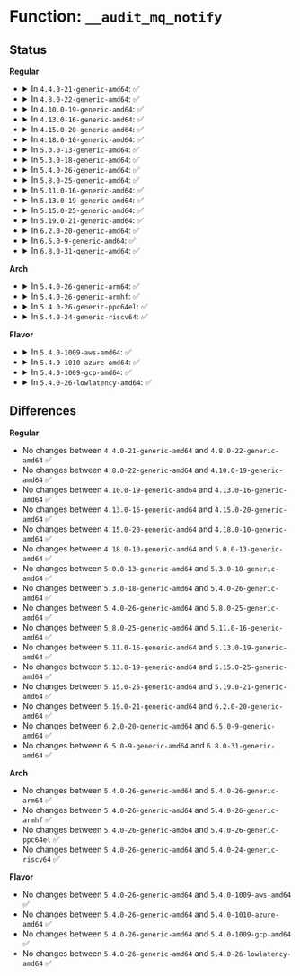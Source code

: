 # Function: <code>__audit_mq_notify</code>

## Status
<b>Regular</b>
<ul>
<li>
<details>
<summary>In <code>4.4.0-21-generic-amd64</code>: ✅</summary>

```c
void __audit_mq_notify(mqd_t mqdes, const struct sigevent * notification)
```

```json
{
  "name": "__audit_mq_notify",
  "collision_type": "Unique Global",
  "inline_type": "No",
  "funcs": [
    {
      "addr": 18446744071580061872,
      "name": "__audit_mq_notify",
      "external": true,
      "loc": "kernel/auditsc.c:2089",
      "file": "kernel/auditsc.c",
      "inline": "seen, unknown",
      "caller_inline": [],
      "caller_func": [
        "ipc/mqueue.c:SyS_mq_notify"
      ]
    }
  ],
  "symbols": [
    {
      "addr": 18446744071580061872,
      "name": "__audit_mq_notify",
      "section": ".text",
      "bind": "STB_GLOBAL",
      "size": 69
    }
  ]
}
```
</details>
</li>
<li>
<details>
<summary>In <code>4.8.0-22-generic-amd64</code>: ✅</summary>

```c
void __audit_mq_notify(mqd_t mqdes, const struct sigevent * notification)
```

```json
{
  "name": "__audit_mq_notify",
  "collision_type": "Unique Global",
  "inline_type": "No",
  "funcs": [
    {
      "addr": 18446744071580095088,
      "name": "__audit_mq_notify",
      "external": true,
      "loc": "kernel/auditsc.c:2093",
      "file": "kernel/auditsc.c",
      "inline": "seen, unknown",
      "caller_inline": [],
      "caller_func": [
        "ipc/mqueue.c:SyS_mq_notify"
      ]
    }
  ],
  "symbols": [
    {
      "addr": 18446744071580095088,
      "name": "__audit_mq_notify",
      "section": ".text",
      "bind": "STB_GLOBAL",
      "size": 69
    }
  ]
}
```
</details>
</li>
<li>
<details>
<summary>In <code>4.10.0-19-generic-amd64</code>: ✅</summary>

```c
void __audit_mq_notify(mqd_t mqdes, const struct sigevent * notification)
```

```json
{
  "name": "__audit_mq_notify",
  "collision_type": "Unique Global",
  "inline_type": "No",
  "funcs": [
    {
      "addr": 18446744071580135408,
      "name": "__audit_mq_notify",
      "external": true,
      "loc": "kernel/auditsc.c:2101",
      "file": "kernel/auditsc.c",
      "inline": "seen, unknown",
      "caller_inline": [],
      "caller_func": [
        "ipc/mqueue.c:SyS_mq_notify"
      ]
    }
  ],
  "symbols": [
    {
      "addr": 18446744071580135408,
      "name": "__audit_mq_notify",
      "section": ".text",
      "bind": "STB_GLOBAL",
      "size": 69
    }
  ]
}
```
</details>
</li>
<li>
<details>
<summary>In <code>4.13.0-16-generic-amd64</code>: ✅</summary>

```c
void __audit_mq_notify(mqd_t mqdes, const struct sigevent * notification)
```

```json
{
  "name": "__audit_mq_notify",
  "collision_type": "Unique Global",
  "inline_type": "No",
  "funcs": [
    {
      "addr": 18446744071580141072,
      "name": "__audit_mq_notify",
      "external": true,
      "loc": "kernel/auditsc.c:2110",
      "file": "kernel/auditsc.c",
      "inline": "seen, unknown",
      "caller_inline": [],
      "caller_func": [
        "ipc/mqueue.c:do_mq_notify"
      ]
    }
  ],
  "symbols": [
    {
      "addr": 18446744071580141072,
      "name": "__audit_mq_notify",
      "section": ".text",
      "bind": "STB_GLOBAL",
      "size": 69
    }
  ]
}
```
</details>
</li>
<li>
<details>
<summary>In <code>4.15.0-20-generic-amd64</code>: ✅</summary>

```c
void __audit_mq_notify(mqd_t mqdes, const struct sigevent * notification)
```

```json
{
  "name": "__audit_mq_notify",
  "collision_type": "Unique Global",
  "inline_type": "No",
  "funcs": [
    {
      "addr": 18446744071580193680,
      "name": "__audit_mq_notify",
      "external": true,
      "loc": "kernel/auditsc.c:2133",
      "file": "kernel/auditsc.c",
      "inline": "seen, unknown",
      "caller_inline": [],
      "caller_func": [
        "ipc/mqueue.c:do_mq_notify"
      ]
    }
  ],
  "symbols": [
    {
      "addr": 18446744071580193680,
      "name": "__audit_mq_notify",
      "section": ".text",
      "bind": "STB_GLOBAL",
      "size": 69
    }
  ]
}
```
</details>
</li>
<li>
<details>
<summary>In <code>4.18.0-10-generic-amd64</code>: ✅</summary>

```c
void __audit_mq_notify(mqd_t mqdes, const struct sigevent * notification)
```

```json
{
  "name": "__audit_mq_notify",
  "collision_type": "Unique Global",
  "inline_type": "No",
  "funcs": [
    {
      "addr": 18446744071580253456,
      "name": "__audit_mq_notify",
      "external": true,
      "loc": "kernel/auditsc.c:2140",
      "file": "kernel/auditsc.c",
      "inline": "seen, unknown",
      "caller_inline": [],
      "caller_func": [
        "ipc/mqueue.c:do_mq_notify"
      ]
    }
  ],
  "symbols": [
    {
      "addr": 18446744071580253456,
      "name": "__audit_mq_notify",
      "section": ".text",
      "bind": "STB_GLOBAL",
      "size": 59
    }
  ]
}
```
</details>
</li>
<li>
<details>
<summary>In <code>5.0.0-13-generic-amd64</code>: ✅</summary>

```c
void __audit_mq_notify(mqd_t mqdes, const struct sigevent * notification)
```

```json
{
  "name": "__audit_mq_notify",
  "collision_type": "Unique Global",
  "inline_type": "No",
  "funcs": [
    {
      "addr": 18446744071580306704,
      "name": "__audit_mq_notify",
      "external": true,
      "loc": "kernel/auditsc.c:2125",
      "file": "kernel/auditsc.c",
      "inline": "seen, unknown",
      "caller_inline": [],
      "caller_func": [
        "ipc/mqueue.c:do_mq_notify"
      ]
    }
  ],
  "symbols": [
    {
      "addr": 18446744071580306704,
      "name": "__audit_mq_notify",
      "section": ".text",
      "bind": "STB_GLOBAL",
      "size": 59
    }
  ]
}
```
</details>
</li>
<li>
<details>
<summary>In <code>5.3.0-18-generic-amd64</code>: ✅</summary>

```c
void __audit_mq_notify(mqd_t mqdes, const struct sigevent * notification)
```

```json
{
  "name": "__audit_mq_notify",
  "collision_type": "Unique Global",
  "inline_type": "No",
  "funcs": [
    {
      "addr": 18446744071580358688,
      "name": "__audit_mq_notify",
      "external": true,
      "loc": "kernel/auditsc.c:2241",
      "file": "kernel/auditsc.c",
      "inline": "seen, unknown",
      "caller_inline": [],
      "caller_func": [
        "ipc/mqueue.c:do_mq_notify"
      ]
    }
  ],
  "symbols": [
    {
      "addr": 18446744071580358688,
      "name": "__audit_mq_notify",
      "section": ".text",
      "bind": "STB_GLOBAL",
      "size": 59
    }
  ]
}
```
</details>
</li>
<li>
<details>
<summary>In <code>5.4.0-26-generic-amd64</code>: ✅</summary>

```c
void __audit_mq_notify(mqd_t mqdes, const struct sigevent * notification)
```

```json
{
  "name": "__audit_mq_notify",
  "collision_type": "Unique Global",
  "inline_type": "No",
  "funcs": [
    {
      "addr": 18446744071580407456,
      "name": "__audit_mq_notify",
      "external": true,
      "loc": "kernel/auditsc.c:2241",
      "file": "kernel/auditsc.c",
      "inline": "seen, unknown",
      "caller_inline": [],
      "caller_func": [
        "ipc/mqueue.c:do_mq_notify"
      ]
    }
  ],
  "symbols": [
    {
      "addr": 18446744071580407456,
      "name": "__audit_mq_notify",
      "section": ".text",
      "bind": "STB_GLOBAL",
      "size": 59
    }
  ]
}
```
</details>
</li>
<li>
<details>
<summary>In <code>5.8.0-25-generic-amd64</code>: ✅</summary>

```c
void __audit_mq_notify(mqd_t mqdes, const struct sigevent * notification)
```

```json
{
  "name": "__audit_mq_notify",
  "collision_type": "Unique Global",
  "inline_type": "No",
  "funcs": [
    {
      "addr": 18446744071580485984,
      "name": "__audit_mq_notify",
      "external": true,
      "loc": "kernel/auditsc.c:2293",
      "file": "kernel/auditsc.c",
      "inline": "seen, unknown",
      "caller_inline": [],
      "caller_func": [
        "ipc/mqueue.c:do_mq_notify"
      ]
    }
  ],
  "symbols": [
    {
      "addr": 18446744071580485984,
      "name": "__audit_mq_notify",
      "section": ".text",
      "bind": "STB_GLOBAL",
      "size": 59
    }
  ]
}
```
</details>
</li>
<li>
<details>
<summary>In <code>5.11.0-16-generic-amd64</code>: ✅</summary>

```c
void __audit_mq_notify(mqd_t mqdes, const struct sigevent * notification)
```

```json
{
  "name": "__audit_mq_notify",
  "collision_type": "Unique Global",
  "inline_type": "No",
  "funcs": [
    {
      "addr": 18446744071580474240,
      "name": "__audit_mq_notify",
      "external": true,
      "loc": "kernel/auditsc.c:2310",
      "file": "kernel/auditsc.c",
      "inline": "seen, unknown",
      "caller_inline": [],
      "caller_func": [
        "ipc/mqueue.c:do_mq_notify"
      ]
    }
  ],
  "symbols": [
    {
      "addr": 18446744071580474240,
      "name": "__audit_mq_notify",
      "section": ".text",
      "bind": "STB_GLOBAL",
      "size": 59
    }
  ]
}
```
</details>
</li>
<li>
<details>
<summary>In <code>5.13.0-19-generic-amd64</code>: ✅</summary>

```c
void __audit_mq_notify(mqd_t mqdes, const struct sigevent * notification)
```

```json
{
  "name": "__audit_mq_notify",
  "collision_type": "Unique Global",
  "inline_type": "No",
  "funcs": [
    {
      "addr": 18446744071580478192,
      "name": "__audit_mq_notify",
      "external": true,
      "loc": "kernel/auditsc.c:2307",
      "file": "kernel/auditsc.c",
      "inline": "seen, unknown",
      "caller_inline": [],
      "caller_func": [
        "ipc/mqueue.c:do_mq_notify"
      ]
    }
  ],
  "symbols": [
    {
      "addr": 18446744071580478192,
      "name": "__audit_mq_notify",
      "section": ".text",
      "bind": "STB_GLOBAL",
      "size": 59
    }
  ]
}
```
</details>
</li>
<li>
<details>
<summary>In <code>5.15.0-25-generic-amd64</code>: ✅</summary>

```c
void __audit_mq_notify(mqd_t mqdes, const struct sigevent * notification)
```

```json
{
  "name": "__audit_mq_notify",
  "collision_type": "Unique Global",
  "inline_type": "No",
  "funcs": [
    {
      "addr": 18446744071580645632,
      "name": "__audit_mq_notify",
      "external": true,
      "loc": "kernel/auditsc.c:2320",
      "file": "kernel/auditsc.c",
      "inline": "seen, unknown",
      "caller_inline": [],
      "caller_func": [
        "ipc/mqueue.c:do_mq_notify"
      ]
    }
  ],
  "symbols": [
    {
      "addr": 18446744071580645632,
      "name": "__audit_mq_notify",
      "section": ".text",
      "bind": "STB_GLOBAL",
      "size": 59
    }
  ]
}
```
</details>
</li>
<li>
<details>
<summary>In <code>5.19.0-21-generic-amd64</code>: ✅</summary>

```c
void __audit_mq_notify(mqd_t mqdes, const struct sigevent * notification)
```

```json
{
  "name": "__audit_mq_notify",
  "collision_type": "Unique Global",
  "inline_type": "No",
  "funcs": [
    {
      "addr": 18446744071580853968,
      "name": "__audit_mq_notify",
      "external": true,
      "loc": "kernel/auditsc.c:2586",
      "file": "kernel/auditsc.c",
      "inline": "seen, unknown",
      "caller_inline": [],
      "caller_func": [
        "ipc/mqueue.c:do_mq_notify"
      ]
    }
  ],
  "symbols": [
    {
      "addr": 18446744071580853968,
      "name": "__audit_mq_notify",
      "section": ".text",
      "bind": "STB_GLOBAL",
      "size": 71
    }
  ]
}
```
</details>
</li>
<li>
<details>
<summary>In <code>6.2.0-20-generic-amd64</code>: ✅</summary>

```c
void __audit_mq_notify(mqd_t mqdes, const struct sigevent * notification)
```

```json
{
  "name": "__audit_mq_notify",
  "collision_type": "Unique Global",
  "inline_type": "No",
  "funcs": [
    {
      "addr": 18446744071581141312,
      "name": "__audit_mq_notify",
      "external": true,
      "loc": "kernel/auditsc.c:2564",
      "file": "kernel/auditsc.c",
      "inline": "seen, unknown",
      "caller_inline": [],
      "caller_func": [
        "ipc/mqueue.c:do_mq_notify"
      ]
    }
  ],
  "symbols": [
    {
      "addr": 18446744071581141312,
      "name": "__audit_mq_notify",
      "section": ".text",
      "bind": "STB_GLOBAL",
      "size": 71
    }
  ]
}
```
</details>
</li>
<li>
<details>
<summary>In <code>6.5.0-9-generic-amd64</code>: ✅</summary>

```c
void __audit_mq_notify(mqd_t mqdes, const struct sigevent * notification)
```

```json
{
  "name": "__audit_mq_notify",
  "collision_type": "Unique Global",
  "inline_type": "No",
  "funcs": [
    {
      "addr": 18446744071581234352,
      "name": "__audit_mq_notify",
      "external": true,
      "loc": "kernel/auditsc.c:2563",
      "file": "kernel/auditsc.c",
      "inline": "seen, unknown",
      "caller_inline": [],
      "caller_func": [
        "ipc/mqueue.c:do_mq_notify"
      ]
    }
  ],
  "symbols": [
    {
      "addr": 18446744071581234352,
      "name": "__audit_mq_notify",
      "section": ".text",
      "bind": "STB_GLOBAL",
      "size": 71
    }
  ]
}
```
</details>
</li>
<li>
<details>
<summary>In <code>6.8.0-31-generic-amd64</code>: ✅</summary>

```c
void __audit_mq_notify(mqd_t mqdes, const struct sigevent * notification)
```

```json
{
  "name": "__audit_mq_notify",
  "collision_type": "Unique Global",
  "inline_type": "No",
  "funcs": [
    {
      "addr": 18446744071581340448,
      "name": "__audit_mq_notify",
      "external": true,
      "loc": "kernel/auditsc.c:2558",
      "file": "kernel/auditsc.c",
      "inline": "seen, unknown",
      "caller_inline": [],
      "caller_func": [
        "ipc/mqueue.c:do_mq_notify"
      ]
    }
  ],
  "symbols": [
    {
      "addr": 18446744071581340448,
      "name": "__audit_mq_notify",
      "section": ".text",
      "bind": "STB_GLOBAL",
      "size": 71
    }
  ]
}
```
</details>
</li>
</ul>
<b>Arch</b>
<ul>
<li>
<details>
<summary>In <code>5.4.0-26-generic-arm64</code>: ✅</summary>

```c
void __audit_mq_notify(mqd_t mqdes, const struct sigevent * notification)
```

```json
{
  "name": "__audit_mq_notify",
  "collision_type": "Unique Global",
  "inline_type": "No",
  "funcs": [
    {
      "addr": 18446603336491672968,
      "name": "__audit_mq_notify",
      "external": true,
      "loc": "kernel/auditsc.c:2241",
      "file": "kernel/auditsc.c",
      "inline": "seen, unknown",
      "caller_inline": [],
      "caller_func": [
        "ipc/mqueue.c:do_mq_notify"
      ]
    }
  ],
  "symbols": [
    {
      "addr": 18446603336491672968,
      "name": "__audit_mq_notify",
      "section": ".text",
      "bind": "STB_GLOBAL",
      "size": 76
    }
  ]
}
```
</details>
</li>
<li>
<details>
<summary>In <code>5.4.0-26-generic-armhf</code>: ✅</summary>

```c
void __audit_mq_notify(mqd_t mqdes, const struct sigevent * notification)
```

```json
{
  "name": "__audit_mq_notify",
  "collision_type": "Unique Global",
  "inline_type": "No",
  "funcs": [
    {
      "addr": 3225627292,
      "name": "__audit_mq_notify",
      "external": true,
      "loc": "kernel/auditsc.c:2241",
      "file": "kernel/auditsc.c",
      "inline": "seen, unknown",
      "caller_inline": [],
      "caller_func": [
        "ipc/mqueue.c:do_mq_notify"
      ]
    }
  ],
  "symbols": [
    {
      "addr": 3225627292,
      "name": "__audit_mq_notify",
      "section": ".text",
      "bind": "STB_GLOBAL",
      "size": 68
    }
  ]
}
```
</details>
</li>
<li>
<details>
<summary>In <code>5.4.0-26-generic-ppc64el</code>: ✅</summary>

```c
void __audit_mq_notify(mqd_t mqdes, const struct sigevent * notification)
```

```json
{
  "name": "__audit_mq_notify",
  "collision_type": "Unique Global",
  "inline_type": "No",
  "funcs": [
    {
      "addr": 13835058055284682144,
      "name": "__audit_mq_notify",
      "external": true,
      "loc": "kernel/auditsc.c:2241",
      "file": "kernel/auditsc.c",
      "inline": "seen, unknown",
      "caller_inline": [],
      "caller_func": [
        "ipc/mqueue.c:do_mq_notify"
      ]
    }
  ],
  "symbols": [
    {
      "addr": 13835058055284682144,
      "name": "__audit_mq_notify",
      "section": ".text",
      "bind": "STB_GLOBAL",
      "size": 52
    }
  ]
}
```
</details>
</li>
<li>
<details>
<summary>In <code>5.4.0-24-generic-riscv64</code>: ✅</summary>

```c
void __audit_mq_notify(mqd_t mqdes, const struct sigevent * notification)
```

```json
{
  "name": "__audit_mq_notify",
  "collision_type": "Unique Global",
  "inline_type": "No",
  "funcs": [
    {
      "addr": 18446743936272063526,
      "name": "__audit_mq_notify",
      "external": true,
      "loc": "kernel/auditsc.c:2241",
      "file": "kernel/auditsc.c",
      "inline": "seen, unknown",
      "caller_inline": [],
      "caller_func": [
        "ipc/mqueue.c:__se_sys_mq_notify",
        "ipc/mqueue.c:__se_sys_mq_notify"
      ]
    }
  ],
  "symbols": [
    {
      "addr": 18446743936272063526,
      "name": "__audit_mq_notify",
      "section": ".text",
      "bind": "STB_GLOBAL",
      "size": 68
    }
  ]
}
```
</details>
</li>
</ul>
<b>Flavor</b>
<ul>
<li>
<details>
<summary>In <code>5.4.0-1009-aws-amd64</code>: ✅</summary>

```c
void __audit_mq_notify(mqd_t mqdes, const struct sigevent * notification)
```

```json
{
  "name": "__audit_mq_notify",
  "collision_type": "Unique Global",
  "inline_type": "No",
  "funcs": [
    {
      "addr": 18446744071580376256,
      "name": "__audit_mq_notify",
      "external": true,
      "loc": "kernel/auditsc.c:2241",
      "file": "kernel/auditsc.c",
      "inline": "seen, unknown",
      "caller_inline": [],
      "caller_func": [
        "ipc/mqueue.c:do_mq_notify"
      ]
    }
  ],
  "symbols": [
    {
      "addr": 18446744071580376256,
      "name": "__audit_mq_notify",
      "section": ".text",
      "bind": "STB_GLOBAL",
      "size": 59
    }
  ]
}
```
</details>
</li>
<li>
<details>
<summary>In <code>5.4.0-1010-azure-amd64</code>: ✅</summary>

```c
void __audit_mq_notify(mqd_t mqdes, const struct sigevent * notification)
```

```json
{
  "name": "__audit_mq_notify",
  "collision_type": "Unique Global",
  "inline_type": "No",
  "funcs": [
    {
      "addr": 18446744071580323424,
      "name": "__audit_mq_notify",
      "external": true,
      "loc": "kernel/auditsc.c:2241",
      "file": "kernel/auditsc.c",
      "inline": "seen, unknown",
      "caller_inline": [],
      "caller_func": [
        "ipc/mqueue.c:do_mq_notify"
      ]
    }
  ],
  "symbols": [
    {
      "addr": 18446744071580323424,
      "name": "__audit_mq_notify",
      "section": ".text",
      "bind": "STB_GLOBAL",
      "size": 59
    }
  ]
}
```
</details>
</li>
<li>
<details>
<summary>In <code>5.4.0-1009-gcp-amd64</code>: ✅</summary>

```c
void __audit_mq_notify(mqd_t mqdes, const struct sigevent * notification)
```

```json
{
  "name": "__audit_mq_notify",
  "collision_type": "Unique Global",
  "inline_type": "No",
  "funcs": [
    {
      "addr": 18446744071580367504,
      "name": "__audit_mq_notify",
      "external": true,
      "loc": "kernel/auditsc.c:2241",
      "file": "kernel/auditsc.c",
      "inline": "seen, unknown",
      "caller_inline": [],
      "caller_func": [
        "ipc/mqueue.c:do_mq_notify"
      ]
    }
  ],
  "symbols": [
    {
      "addr": 18446744071580367504,
      "name": "__audit_mq_notify",
      "section": ".text",
      "bind": "STB_GLOBAL",
      "size": 59
    }
  ]
}
```
</details>
</li>
<li>
<details>
<summary>In <code>5.4.0-26-lowlatency-amd64</code>: ✅</summary>

```c
void __audit_mq_notify(mqd_t mqdes, const struct sigevent * notification)
```

```json
{
  "name": "__audit_mq_notify",
  "collision_type": "Unique Global",
  "inline_type": "No",
  "funcs": [
    {
      "addr": 18446744071580422992,
      "name": "__audit_mq_notify",
      "external": true,
      "loc": "kernel/auditsc.c:2241",
      "file": "kernel/auditsc.c",
      "inline": "seen, unknown",
      "caller_inline": [],
      "caller_func": [
        "ipc/mqueue.c:do_mq_notify"
      ]
    }
  ],
  "symbols": [
    {
      "addr": 18446744071580422992,
      "name": "__audit_mq_notify",
      "section": ".text",
      "bind": "STB_GLOBAL",
      "size": 59
    }
  ]
}
```
</details>
</li>
</ul>

## Differences
<b>Regular</b>
<ul>
<li>
No changes between <code>4.4.0-21-generic-amd64</code> and <code>4.8.0-22-generic-amd64</code> ✅
</li>
<li>
No changes between <code>4.8.0-22-generic-amd64</code> and <code>4.10.0-19-generic-amd64</code> ✅
</li>
<li>
No changes between <code>4.10.0-19-generic-amd64</code> and <code>4.13.0-16-generic-amd64</code> ✅
</li>
<li>
No changes between <code>4.13.0-16-generic-amd64</code> and <code>4.15.0-20-generic-amd64</code> ✅
</li>
<li>
No changes between <code>4.15.0-20-generic-amd64</code> and <code>4.18.0-10-generic-amd64</code> ✅
</li>
<li>
No changes between <code>4.18.0-10-generic-amd64</code> and <code>5.0.0-13-generic-amd64</code> ✅
</li>
<li>
No changes between <code>5.0.0-13-generic-amd64</code> and <code>5.3.0-18-generic-amd64</code> ✅
</li>
<li>
No changes between <code>5.3.0-18-generic-amd64</code> and <code>5.4.0-26-generic-amd64</code> ✅
</li>
<li>
No changes between <code>5.4.0-26-generic-amd64</code> and <code>5.8.0-25-generic-amd64</code> ✅
</li>
<li>
No changes between <code>5.8.0-25-generic-amd64</code> and <code>5.11.0-16-generic-amd64</code> ✅
</li>
<li>
No changes between <code>5.11.0-16-generic-amd64</code> and <code>5.13.0-19-generic-amd64</code> ✅
</li>
<li>
No changes between <code>5.13.0-19-generic-amd64</code> and <code>5.15.0-25-generic-amd64</code> ✅
</li>
<li>
No changes between <code>5.15.0-25-generic-amd64</code> and <code>5.19.0-21-generic-amd64</code> ✅
</li>
<li>
No changes between <code>5.19.0-21-generic-amd64</code> and <code>6.2.0-20-generic-amd64</code> ✅
</li>
<li>
No changes between <code>6.2.0-20-generic-amd64</code> and <code>6.5.0-9-generic-amd64</code> ✅
</li>
<li>
No changes between <code>6.5.0-9-generic-amd64</code> and <code>6.8.0-31-generic-amd64</code> ✅
</li>
</ul>
<b>Arch</b>
<ul>
<li>
No changes between <code>5.4.0-26-generic-amd64</code> and <code>5.4.0-26-generic-arm64</code> ✅
</li>
<li>
No changes between <code>5.4.0-26-generic-amd64</code> and <code>5.4.0-26-generic-armhf</code> ✅
</li>
<li>
No changes between <code>5.4.0-26-generic-amd64</code> and <code>5.4.0-26-generic-ppc64el</code> ✅
</li>
<li>
No changes between <code>5.4.0-26-generic-amd64</code> and <code>5.4.0-24-generic-riscv64</code> ✅
</li>
</ul>
<b>Flavor</b>
<ul>
<li>
No changes between <code>5.4.0-26-generic-amd64</code> and <code>5.4.0-1009-aws-amd64</code> ✅
</li>
<li>
No changes between <code>5.4.0-26-generic-amd64</code> and <code>5.4.0-1010-azure-amd64</code> ✅
</li>
<li>
No changes between <code>5.4.0-26-generic-amd64</code> and <code>5.4.0-1009-gcp-amd64</code> ✅
</li>
<li>
No changes between <code>5.4.0-26-generic-amd64</code> and <code>5.4.0-26-lowlatency-amd64</code> ✅
</li>
</ul>
